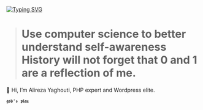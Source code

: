 [![Typing SVG](https://readme-typing-svg.herokuapp.com?color=7747F7&lines=%F0%9D%90%8F%F0%9D%90%AB%F0%9D%90%A8%F0%9D%90%A0+%F0%9D%90%98%F0%9D%90%9A%F0%9D%90%A0%F0%9D%90%A1%F0%9D%90%A8%F0%9D%90%AD%F0%9D%90%AE%F0%9D%90%A2+%E2%84%A2;PHP+expert+and+WordPress+elite)](https://git.io/typing-svg)

> # Use computer science to better understand self-awareness<br> History will not forget that 0 and 1 are a reflection of me.
👋 Hi, I’m Alireza Yaghouti, PHP expert and Wordpress elite.

`𝖌𝖔𝖉'𝖘 𝖕𝖑𝖆𝖓`
